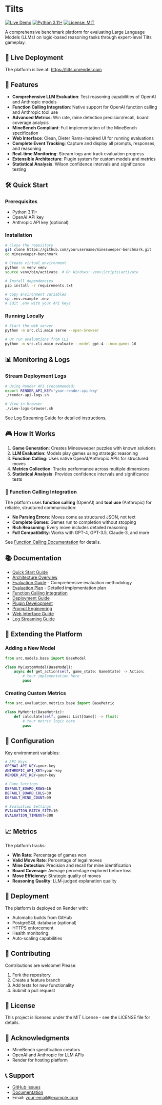 # Tilts

[![Live Demo](https://img.shields.io/badge/Live-Demo-green)](https://tilts.onrender.com)
[![Python 3.11+](https://img.shields.io/badge/python-3.11+-blue.svg)](https://www.python.org/downloads/)
[![License: MIT](https://img.shields.io/badge/License-MIT-yellow.svg)](https://opensource.org/licenses/MIT)

A comprehensive benchmark platform for evaluating Large Language Models (LLMs) on logic-based reasoning tasks through expert-level Tilts gameplay.

## 🚀 Live Deployment

The platform is live at: https://tilts.onrender.com

## 🎯 Features

- **Comprehensive LLM Evaluation**: Test reasoning capabilities of OpenAI and Anthropic models
- **Function Calling Integration**: Native support for OpenAI function calling and Anthropic tool use
- **Advanced Metrics**: Win rate, mine detection precision/recall, board coverage analysis
- **MineBench Compliant**: Full implementation of the MineBench specification
- **Web Interface**: Clean, Dieter Rams-inspired UI for running evaluations
- **Complete Event Tracking**: Capture and display all prompts, responses, and reasoning
- **Real-time Monitoring**: Stream logs and track evaluation progress
- **Extensible Architecture**: Plugin system for custom models and metrics
- **Statistical Analysis**: Wilson confidence intervals and significance testing

## 🛠️ Quick Start

### Prerequisites

- Python 3.11+
- OpenAI API key
- Anthropic API key (optional)

### Installation

```bash
# Clone the repository
git clone https://github.com/yourusername/minesweeper-benchmark.git
cd minesweeper-benchmark

# Create virtual environment
python -m venv venv
source venv/bin/activate  # On Windows: venv\Scripts\activate

# Install dependencies
pip install -r requirements.txt

# Copy environment variables
cp .env.example .env
# Edit .env with your API keys
```

### Running Locally

```bash
# Start the web server
python -m src.cli.main serve --open-browser

# Or run evaluations from CLI
python -m src.cli.main evaluate --model gpt-4 --num-games 10
```

## 📊 Monitoring & Logs

### Stream Deployment Logs

```bash
# Using Render API (recommended)
export RENDER_API_KEY='your-render-api-key'
./render-api-logs.sh

# View in browser
./view-logs-browser.sh
```

See [Log Streaming Guide](docs/log-streaming.md) for detailed instructions.

## 🎮 How It Works

1. **Game Generation**: Creates Minesweeper puzzles with known solutions
2. **LLM Evaluation**: Models play games using strategic reasoning
3. **Function Calling**: Uses native OpenAI/Anthropic APIs for structured moves
4. **Metrics Collection**: Tracks performance across multiple dimensions
5. **Statistical Analysis**: Provides confidence intervals and significance tests

### 🤖 Function Calling Integration

The platform uses **function calling** (OpenAI) and **tool use** (Anthropic) for reliable, structured communication:

- **No Parsing Errors**: Moves come as structured JSON, not text
- **Complete Games**: Games run to completion without stopping
- **Rich Reasoning**: Every move includes detailed reasoning
- **Full Compatibility**: Works with GPT-4, GPT-3.5, Claude-3, and more

See [Function Calling Documentation](docs/function-calling.md) for details.

## 📚 Documentation

- [Quick Start Guide](docs/quickstart.md)
- [Architecture Overview](docs/architecture.md)
- [Evaluation Guide](docs/evaluation.md) - Comprehensive evaluation methodology
- [Evaluation Plan](docs/evaluation-plan.md) - Detailed implementation plan
- [Function Calling Integration](docs/function-calling.md)
- [Deployment Guide](docs/deployment-render.md)
- [Plugin Development](docs/plugin-development.md)
- [Prompt Engineering](docs/prompt-engineering.md)
- [Web Interface Guide](docs/web-interface.md)
- [Log Streaming Guide](docs/log-streaming.md)

## 🧩 Extending the Platform

### Adding a New Model

```python
from src.models.base import BaseModel

class MyCustomModel(BaseModel):
    async def get_action(self, game_state: GameState) -> Action:
        # Your implementation here
        pass
```

### Creating Custom Metrics

```python
from src.evaluation.metrics.base import BaseMetric

class MyMetric(BaseMetric):
    def calculate(self, games: List[Game]) -> float:
        # Your metric logic here
        pass
```

## 🔧 Configuration

Key environment variables:

```bash
# API Keys
OPENAI_API_KEY=your-key
ANTHROPIC_API_KEY=your-key
RENDER_API_KEY=your-key

# Game Settings
DEFAULT_BOARD_ROWS=16
DEFAULT_BOARD_COLS=30
DEFAULT_MINE_COUNT=99

# Evaluation Settings
EVALUATION_BATCH_SIZE=10
EVALUATION_TIMEOUT=300
```

## 📈 Metrics

The platform tracks:

- **Win Rate**: Percentage of games won
- **Valid Move Rate**: Percentage of legal moves
- **Mine Detection**: Precision and recall for mine identification
- **Board Coverage**: Average percentage explored before loss
- **Move Efficiency**: Strategic quality of moves
- **Reasoning Quality**: LLM-judged explanation quality

## 🚀 Deployment

The platform is deployed on Render with:

- Automatic builds from GitHub
- PostgreSQL database (optional)
- HTTPS enforcement
- Health monitoring
- Auto-scaling capabilities

## 🤝 Contributing

Contributions are welcome! Please:

1. Fork the repository
2. Create a feature branch
3. Add tests for new functionality
4. Submit a pull request

## 📄 License

This project is licensed under the MIT License - see the LICENSE file for details.

## 🙏 Acknowledgments

- MineBench specification creators
- OpenAI and Anthropic for LLM APIs
- Render for hosting platform

## 📞 Support

- [GitHub Issues](https://github.com/yourusername/minesweeper-benchmark/issues)
- [Documentation](docs/)
- Email: your-email@example.com